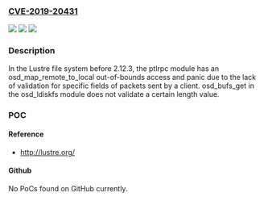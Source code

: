 ### [CVE-2019-20431](https://cve.mitre.org/cgi-bin/cvename.cgi?name=CVE-2019-20431)
![](https://img.shields.io/static/v1?label=Product&message=n%2Fa&color=blue)
![](https://img.shields.io/static/v1?label=Version&message=n%2Fa&color=blue)
![](https://img.shields.io/static/v1?label=Vulnerability&message=n%2Fa&color=brighgreen)

### Description

In the Lustre file system before 2.12.3, the ptlrpc module has an osd_map_remote_to_local out-of-bounds access and panic due to the lack of validation for specific fields of packets sent by a client. osd_bufs_get in the osd_ldiskfs module does not validate a certain length value.

### POC

#### Reference
- http://lustre.org/

#### Github
No PoCs found on GitHub currently.

